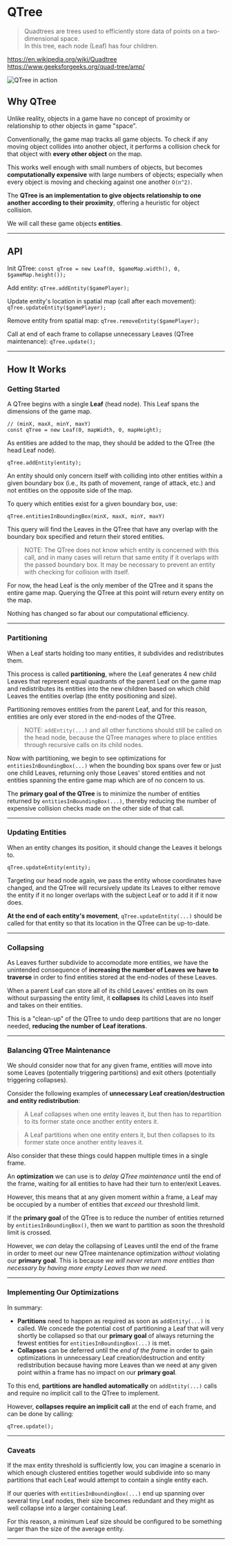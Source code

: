 # QTree
> Quadtrees are trees used to efficiently store data of points on a two-dimensional space.  
> In this tree, each node (Leaf) has four children.
>

https://en.wikipedia.org/wiki/Quadtree  
https://www.geeksforgeeks.org/quad-tree/amp/

![QTree in action](../../assets/QTree.gif)

## Why QTree
Unlike reality, objects in a game have no concept of proximity or relationship to other objects in game "space".

Conventionally, the game map tracks all game objects. To check if any moving object collides into another object, it performs a collision check for that object with **every other object** on the map.

This works well enough with small numbers of objects, but becomes **computationally expensive** with large numbers of objects; especially when every object is moving and checking against one another `O(n^2)`. 

The **QTree is an implementation to give objects relationship to one another according to their proximity**, offering a heuristic for object collision.

We will call these game objects **entities**.

---

## API
Init QTree:
`const qTree = new Leaf(0, $gameMap.width(), 0, $gameMap.height());`

Add entity:
`qTree.addEntity($gamePlayer);`

Update entity's location in spatial map (call after each movement):
`qTree.updateEntity($gamePlayer);`

Remove entity from spatial map:
`qTree.removeEntity($gamePlayer);`

Call at end of each frame to collapse unnecessary Leaves (QTree maintenance):
`qTree.update();`

---

## How It Works

### Getting Started
A QTree begins with a single **Leaf** (head node). This Leaf spans the dimensions of the game map. 

```
// (minX, maxX, minY, maxY)
const qTree = new Leaf(0, mapWidth, 0, mapHeight);
```

As entities are added to the map, they should be added to the QTree (the head Leaf node).  

`qTree.addEntity(entity);`

An entity should only concern itself with colliding into other entities within a given boundary box (i.e., its path of movement, range of attack, etc.) and not entities on the opposite side of the map.

To query which entities exist for a given boundary box, use:  

`qTree.entitiesInBoundingBox(minX, maxX, minY, maxY)`

This query will find the Leaves in the QTree that have any overlap with the boundary box specified and return their stored entities. 

> NOTE: The QTree does not know which entity is concerned with this call, and in many cases will return that same entity if it overlaps with the passed boundary box. It may be necessary to prevent an entity with checking for collision with itself.

For now, the head Leaf is the only member of the QTree and it spans the entire game map. Querying the QTree at this point will return every entity on the map.

Nothing has changed so far about our computational efficiency.

---

### Partitioning
When a Leaf starts holding too many entities, it subdivides and redistributes them.

This process is called **partitioning**, where the Leaf generates 4 new child Leaves that represent equal quadrants of the parent Leaf on the game map and redistributes its entities into the new children based on which child Leaves the entities overlap (the entity positioning and size).

Partitioning removes entities from the parent Leaf, and for this reason, entities are only ever stored in the end-nodes of the QTree.

> NOTE: `addEntity(...)` and all other functions should still be called on the head node, because the QTree manages where to place entities through recursive calls on its child nodes.


Now with partitioning, we begin to see optimizations for `entitiesInBoundingBox(...)` when the bounding box spans over few or just one child Leaves, returning only those Leaves' stored entities and not entities spanning the entire game map which are of no concern to us.

The **primary goal of the QTree** is to minimize the number of entities returned by `entitiesInBoundingBox(...)`, thereby reducing the number of expensive collision checks made on the other side of that call.

---

### Updating Entities
When an entity changes its position, it should change the Leaves it belongs to.

`qTree.updateEntity(entity);`

Targeting our head node again, we pass the entity whose coordinates have changed, and the QTree will recursively update its Leaves to either remove the entity if it no longer overlaps with the subject Leaf or to add it if it now does.

**At the end of each entity's movement**, `qTree.updateEntity(...)` should be called for that entity so that its location in the QTree can be up-to-date.

---

### Collapsing
As Leaves further subdivide to accomodate more entities, we have the unintended consequence of **increasing the number of Leaves we have to traverse** in order to find entities stored at the end-nodes of these Leaves.

When a parent Leaf can store all of its child Leaves' entities on its own without surpassing the entity limit, it **collapses** its child Leaves into itself and takes on their entities. 

This is a "clean-up" of the QTree to undo deep partitions that are no longer needed, **reducing the number of Leaf iterations**. 

---

### Balancing QTree Maintenance
We should consider now that for any given frame, entities will move into some Leaves (potentially triggering partitions) and exit others (potentially triggering collapses). 

Consider the following examples of **unnecessary Leaf creation/destruction and entity redistribution**:

> A Leaf collapses when one entity leaves it, but then has to repartition to its former state once another entity enters it.

> A Leaf partitions when one entity enters it, but then collapses to its former state once another entity leaves it.

Also consider that these things could happen multiple times in a single frame.

An **optimization** we can use is to *delay QTree maintenance* until the end of the frame, waiting for all entities to have had their turn to enter/exit Leaves.

However, this means that at any given moment *within* a frame, a Leaf may be occupied by a number of entities that *exceed* our threshold limit. 

If the **primary goal** of the QTree is to reduce the number of entities returned by `entitiesInBoundingBox()`, then we want to partition as soon the threshold limit is crossed.

However, we *can* delay the collapsing of Leaves until the end of the frame in order to meet our new QTree maintenance optimization *without* violating our **primary goal**. This is because *we will never return more entities than necessary by having more empty Leaves than we need*.

---

### Implementing Our Optimizations

In summary:
- **Partitions** need to happen as required  as soon as `addEntity(...)` is called. We concede the potential cost of partitioning a Leaf that will very shortly be collapsed so that our **primary goal** of always returning the fewest entities for `entitiesInBoundingBox(...)` is met.
- **Collapses** can be deferred until the *end of the frame* in order to gain optimizations in unnecessary Leaf creation/destruction and entity redistribution because having more Leaves than we need at any given point within a frame has no impact on our **primary goal**.

To this end, **partitions are handled automatically** on `addEntity(...)` calls and require no implicit call to the QTree to implement.

However, **collapses require an implicit call** at the end of each frame, and can be done by calling:

`qTree.update();`

---

### Caveats

If the max entity threshold is sufficiently low, you can imagine a scenario in which enough clustered entities together would subdivide into so many partitions that each Leaf would attempt to contain a single entity each. 

If our queries with `entitiesInBoundingBox(...)` end up spanning over several tiny Leaf nodes, their size becomes redundant and they might as well collapse into a larger containing Leaf.

For this reason, a minimum Leaf size should be configured to be something larger than the size of the average entity.

---